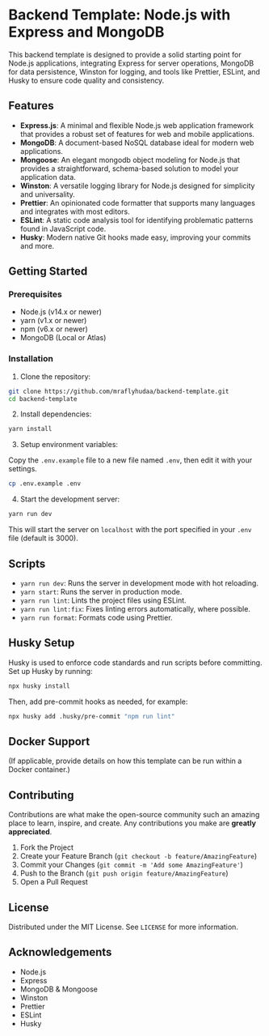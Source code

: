 # Backend Template: Node.js with Express and MongoDB

This backend template is designed to provide a solid starting point for Node.js applications, integrating Express for server operations, MongoDB for data persistence, Winston for logging, and tools like Prettier, ESLint, and Husky to ensure code quality and consistency.

## Features

- **Express.js**: A minimal and flexible Node.js web application framework that provides a robust set of features for web and mobile applications.
- **MongoDB**: A document-based NoSQL database ideal for modern web applications.
- **Mongoose**: An elegant mongodb object modeling for Node.js that provides a straightforward, schema-based solution to model your application data.
- **Winston**: A versatile logging library for Node.js designed for simplicity and universality.
- **Prettier**: An opinionated code formatter that supports many languages and integrates with most editors.
- **ESLint**: A static code analysis tool for identifying problematic patterns found in JavaScript code.
- **Husky**: Modern native Git hooks made easy, improving your commits and more.

## Getting Started

### Prerequisites

- Node.js (v14.x or newer)
- yarn (v1.x or newer)
- npm (v6.x or newer)
- MongoDB (Local or Atlas)

### Installation

1. Clone the repository:

```sh
git clone https://github.com/mraflyhudaa/backend-template.git
cd backend-template
```

2. Install dependencies:

```sh
yarn install
```

3. Setup environment variables:

Copy the `.env.example` file to a new file named `.env`, then edit it with your settings.

```sh
cp .env.example .env
```

4. Start the development server:

```sh
yarn run dev
```

This will start the server on `localhost` with the port specified in your `.env` file (default is 3000).

## Scripts

- `yarn run dev`: Runs the server in development mode with hot reloading.
- `yarn start`: Runs the server in production mode.
- `yarn run lint`: Lints the project files using ESLint.
- `yarn run lint:fix`: Fixes linting errors automatically, where possible.
- `yarn run format`: Formats code using Prettier.

## Husky Setup

Husky is used to enforce code standards and run scripts before committing. Set up Husky by running:

```sh
npx husky install
```

Then, add pre-commit hooks as needed, for example:

```sh
npx husky add .husky/pre-commit "npm run lint"
```

## Docker Support

(If applicable, provide details on how this template can be run within a Docker container.)

## Contributing

Contributions are what make the open-source community such an amazing place to learn, inspire, and create. Any contributions you make are **greatly appreciated**.

1. Fork the Project
2. Create your Feature Branch (`git checkout -b feature/AmazingFeature`)
3. Commit your Changes (`git commit -m 'Add some AmazingFeature'`)
4. Push to the Branch (`git push origin feature/AmazingFeature`)
5. Open a Pull Request

## License

Distributed under the MIT License. See `LICENSE` for more information.

## Acknowledgements

- Node.js
- Express
- MongoDB & Mongoose
- Winston
- Prettier
- ESLint
- Husky
